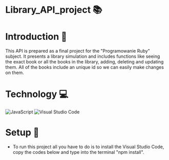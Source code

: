 # Library_API_project 📚

# Introduction 📖
This API is prepared as a final project for the "Programowanie Ruby" subject. 
It presents a library simulation and includes functions like seeing the exact book or all the books in the library, adding, deleting and updating them.
All of the books include an unique id so we can easily make changes on them.

# Technology 💻
![JavaScript](https://img.shields.io/badge/javascript-%23323330.svg?style=for-the-badge&logo=javascript&logoColor=%23F7DF1E)
![Visual Studio Code](https://img.shields.io/badge/Visual%20Studio%20Code-0078d7.svg?style=for-the-badge&logo=visual-studio-code&logoColor=white)

# Setup 📃
- To run this project all you have to do is to install the Visual Studio Code, copy the codes below and type into the terminal "npm install".
